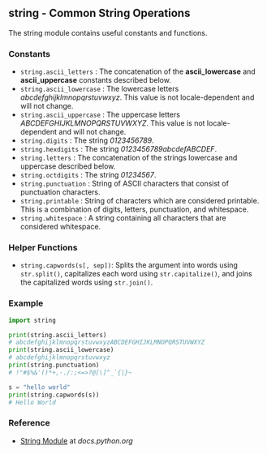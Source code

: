## string - Common String Operations

The string module contains useful constants and functions.

### Constants

* `string.ascii_letters` : The concatenation of the **ascii_lowercase** and **ascii_uppercase** constants described below.
* `string.ascii_lowercase` : The lowercase letters *abcdefghijklmnopqrstuvwxyz*. This value is not locale-dependent and will not change.
* `string.ascii_uppercase` : The uppercase letters *ABCDEFGHIJKLMNOPQRSTUVWXYZ*. This value is not locale-dependent and will not change.
* `string.digits` : The string *0123456789*.
* `string.hexdigits` : The string *0123456789abcdefABCDEF*.
* `string.letters` : The concatenation of the strings lowercase and uppercase described below.
* `string.octdigits` : The string *01234567*.
* `string.punctuation` : String of ASCII characters that consist of punctuation characters.
* `string.printable` : String of characters which are considered printable. This is a combination of digits, letters, punctuation, and whitespace.
* `string.whitespace` : A string containing all characters that are considered whitespace.

### Helper Functions

* `string.capwords(s[, sep])`: Splits the argument into words using `str.split()`, capitalizes each word using `str.capitalize()`, and joins the capitalized words using `str.join()`.  

### Example

```python
import string

print(string.ascii_letters)
# abcdefghijklmnopqrstuvwxyzABCDEFGHIJKLMNOPQRSTUVWXYZ
print(string.ascii_lowercase)
# abcdefghijklmnopqrstuvwxyz
print(string.punctuation)
# !"#$%&'()*+,-./:;<=>?@[\]^_`{|}~

s = "hello world"
print(string.capwords(s))
# Hello World
```


### Reference

* [String Module](https://docs.python.org/3/library/string.html) at *docs.python.org*